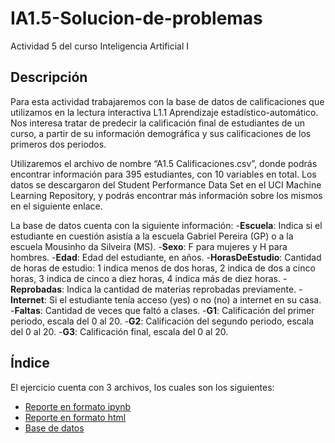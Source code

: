 # IA1.5-Solucion-de-problemas
Actividad 5 del curso Inteligencia Artificial I

## Descripción
Para esta actividad trabajaremos con la base de datos de calificaciones que utilizamos en la
lectura interactiva L1.1 Aprendizaje estadístico-automático. Nos interesa tratar de predecir la
calificación final de estudiantes de un curso, a partir de su información demográfica y sus
calificaciones de los primeros dos periodos.

Utilizaremos el archivo de nombre “A1.5 Calificaciones.csv”, donde podrás encontrar información
para 395 estudiantes, con 10 variables en total. Los datos se descargaron del Student
Performance Data Set en el UCI Machine Learning Repository, y podrás encontrar más
información sobre los mismos en el siguiente enlace.

La base de datos cuenta con la siguiente información:
-**Escuela**: Indica si el estudiante en cuestión asistía a la escuela Gabriel Pereira (GP) o
a la escuela Mousinho da Silveira (MS).
-**Sexo**: F para mujeres y H para hombres.
-**Edad**: Edad del estudiante, en años.
-**HorasDeEstudio**: Cantidad de horas de estudio: 1 indica menos de dos horas, 2
indica de dos a cinco horas, 3 indica de cinco a diez horas, 4 indica más de diez horas.
-**Reprobadas**: Indica la cantidad de materias reprobadas previamente.
-**Internet**: Si el estudiante tenía acceso (yes) o no (no) a internet en su casa.
-**Faltas**: Cantidad de veces que faltó a clases.
-**G1**: Calificación del primer periodo, escala del 0 al 20.
-**G2**: Calificación del segundo periodo, escala del 0 al 20.
-**G3**: Calificación final, escala del 0 al 20.

## Índice
El ejercicio cuenta con 3 archivos, los cuales son los siguientes:
- [Reporte en formato ipynb](./A1.5%20531712.ipynb)
- [Reporte en formato html](./A1.5%20531712.html)
- [Base de datos](./A1.5%20Calificaciones.csv)
